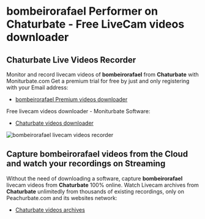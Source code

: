 # bombeirorafael Performer on Chaturbate - Free LiveCam videos downloader

## Chaturbate Live Videos Recorder

Monitor and record livecam videos of **bombeirorafael** from **Chaturbate** with Moniturbate.com
Get a premium trial for free by just and only registering with your Email address:
* [bombeirorafael Premium videos downloader](https://moniturbate.com/request-demo-licence-key.html)

Free livecam videos downloader - Moniturbate Software:
* [Chaturbate videos downloader](https://moniturbate.com/moniturbate-download-software.html)

![bombeirorafael livecam videos recorder](https://peachurnet.com/templates/moniturbate-software.png)


## Capture bombeirorafael videos from the Cloud and watch your recordings on Streaming

Without the need of downloading a software, capture **bombeirorafael** livecam videos from **Chaturbate** 100% online.
Watch Livecam archives from **Chaturbate** unlimitedly from thousands of existing recordings, only on Peachurbate.com and its websites network:
* [Chaturbate videos archives](https://peachurnet.com/)